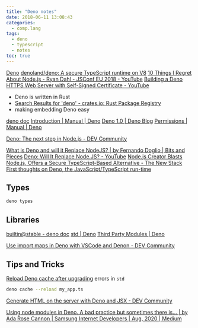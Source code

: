 ```yaml
---
title: "Deno notes"
date: 2018-06-11 13:08:43
categories:
  - comp.lang
tags:
  - deno
  - typescript
  - notes
toc: true
---
```


[Deno](https://deno.land/)
[denoland/deno: A secure TypeScript runtime on V8](https://github.com/denoland/deno)
[10 Things I Regret About Node.js - Ryan Dahl - JSConf EU 2018 - YouTube](https://www.youtube.com/watch?v=M3BM9TB-8yA)
[Building a Deno HTTPS Web Server with Self-Signed Certificate - YouTube](https://www.youtube.com/watch?v=I6TcBmNhB78)

- Deno is written in Rust
- [Search Results for 'deno' - crates.io: Rust Package Registry](https://crates.io/search?q=deno)
- making embedding Deno easy

[deno doc](https://doc.deno.land/)
[Introduction | Manual | Deno](https://deno.land/manual@main/introduction)
[Deno 1.0 | Deno Blog](https://deno.com/blog/v1)
[Permissions | Manual | Deno](https://deno.land/manual@main/getting_started/permissions)

[Deno: The next step in Node.js - DEV Community](https://dev.to/siddharthshyniben/deno-the-next-step-in-node-js-ij1)

[What is Deno and will it Replace NodeJS? | by Fernando Doglio | Bits and Pieces](https://blog.bitsrc.io/what-is-deno-and-will-it-replace-nodejs-a13aa1734a74)
[Deno: Will It Replace Node.JS? - YouTube](https://www.youtube.com/watch?v=lcoU9jtsK24)
[Node.js Creator Blasts Node.js, Offers a Secure TypeScript-Based Alternative - The New Stack](https://thenewstack.io/node-js-creator-blasts-node-js-offers-a-secure-typescript-based-alternative/)
[First thoughts on Deno, the JavaScript/TypeScript run-time](https://43081j.com/2019/01/first-look-at-deno)

## Types

```sh
deno types
```

## Libraries

[builtin@stable - deno doc](https://doc.deno.land/builtin/stable)
[std | Deno](https://deno.land/std)
[Third Party Modules | Deno](https://deno.land/x)

[Use import maps in Deno with VSCode and Denon - DEV Community](https://dev.to/roelandmoors/use-import-maps-in-deno-with-vscode-and-denon-25c1)

## Tips and Tricks

[Reload Deno cache after upgrading](https://www.secondstate.io/articles/reload-deno-cache/) errors in `std`

```sh
deno cache --reload my_app.ts
```

[Generate HTML on the server with Deno and JSX - DEV Community](https://dev.to/roelandmoors/generate-html-on-the-server-with-deno-and-jsx-429b)

[Using node modules in Deno. A bad practice but sometimes there is… | by Ada Rose Cannon | Samsung Internet Developers | Aug, 2020 | Medium](https://medium.com/samsung-internet-dev/using-node-modules-in-deno-2885600ed7a9)
